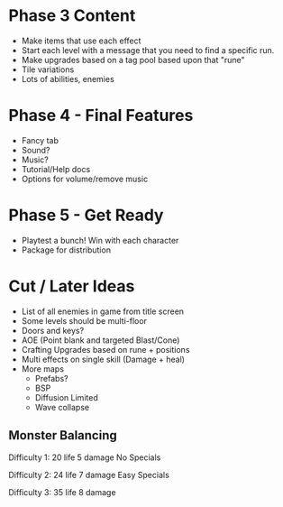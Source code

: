 # Phase 3 Content
- Make items that use each effect
- Start each level with a message that you need to find a specific run.
- Make upgrades based on a tag pool based upon that "rune"
- Tile variations
- Lots of abilities, enemies

# Phase 4 - Final Features
- Fancy tab
- Sound?
- Music?
- Tutorial/Help docs
- Options for volume/remove music

# Phase 5 - Get Ready
- Playtest a bunch! Win with each character
- Package for distribution

# Cut / Later Ideas
- List of all enemies in game from title screen
- Some levels should be multi-floor
- Doors and keys?
- AOE (Point blank and targeted Blast/Cone)
- Crafting Upgrades based on rune + positions
- Multi effects on single skill (Damage + heal)
- More maps
    - Prefabs?
    - BSP
    - Diffusion Limited
    - Wave collapse


## Monster Balancing

Difficulty 1:
20 life
5 damage
No Specials

Difficulty 2:
24 life
7 damage
Easy Specials

Difficulty 3:
35 life
8 damage

